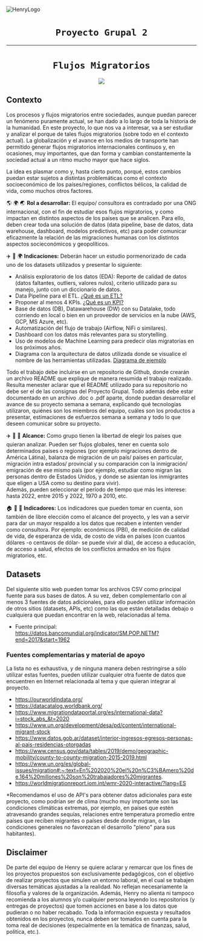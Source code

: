 ![HenryLogo](https://d31uz8lwfmyn8g.cloudfront.net/Assets/logo-henry-white-lg.png)

# <h1 align="center">**`Proyecto Grupal 2`**

- - -

# <h1 align="center">**`Flujos Migratorios`**

<p align="center">
<img src="https://www.flippers.es/wp-content/uploads/2014/03/Flujos-migratorios-internacionales.jpg"   
>
</p>

## **Contexto**
Los procesos y flujos migratorios entre sociedades, aunque puedan parecer un fenómeno puramente actual, se han dado a lo largo de toda la historia de la humanidad. En este proyecto, lo que nos va a interesar, va a ser estudiar y analizar el porque de tales flujos migratorios (sobre todo en el contexto actual). La globalización y el avance en los medios de transporte han permitido generar flujos migratorios internacionales continuos y, en ocasiones, muy importantes, que dan forma y cambian constantemente la sociedad actual a un ritmo mucho mayor que hace siglos.    
     
   
La idea es plasmar como y, hasta cierto punto, porqué, estos cambios puedan estar sujetos a distintas problemáticas como el contexto socioeconómico de los países/regiones, conflictos bélicos, la calidad de vida, como muchos otros factores.
   


:earth_americas: 	:earth_africa: :earth_asia: **Rol a desarrollar:** El equipo/ consultora es contradado por una ONG internacional, con el fin de estudiar esos flujos migratorios, y como impactan en distintos aspectos de los países que se analicen. Para ello, deben crear toda una solución de datos (data pipeline, base de datos, data warehouse, dashboard, modelos predictivos, etc) para poder comunicar eficazmente la relación de las migraciones humanas con los distintos aspectos socieconómicos y geopolíticos.  

:airplane: :ship: :earth_africa: **Indicaciones:**
Deberán hacer un estudio pormenorizado de cada uno de los datasets utilizados y presentar lo siguiente:

- Análisis exploratorio de los datos (EDA): Reporte de calidad de datos (datos faltantes, outliers, valores nulos), criterio utilizado para su manejo, junto con un diccionario de datos.
- Data Pipeline para el ETL. [¿Qué es un ETL?](https://learn.microsoft.com/es-es/azure/architecture/data-guide/relational-data/etl)
- Proponer al menos 4 KPIs. [¿Qué es un KPI?](https://asana.com/es/resources/key-performance-indicator-kpi)
- Base de datos (DB), Datawarehouse (DW) con su Datalake, todo corriendo en local o bien en un proveedor de servicios en la nube (AWS, GCP, MS Azure, etc).
- Automatización del flujo de trabajo (Airflow, NiFi o similares). 
- Dashboard con los datos más relevantes para su storytelling.
- Uso de modelos de Machine Learning para predecir olas migratorias en los próximos años.
- Diagrama con la arquitectura de datos utilizada donde se visualice el nombre de las herramientas utilizadas. [Diagrama de ejemplo](https://learn.microsoft.com/en-us/azure/architecture/solution-ideas/articles/azure-databricks-modern-analytics-architecture)

Todo el trabajo debe incluirse en un repositorio de Github, donde crearán un archivo README que explique de manera resumida el trabajo realizado. Resulta menester aclarar que el README utilizado para su repositorio no debe ser el de las consignas del Proyecto Grupal. Todo además debe estar documentado en un archivo .doc o .pdf aparte, donde puedan desarrollar el avance de su proyecto semana a semana, explicando qué tecnologías utilizaron, quiénes son los miembros del equipo, cuáles son los productos a presentar, estimaciones de esfuerzos semana a semana y todo lo que deseen comunicar sobre su proyecto.


:airplane: :ship: :tram: **Alcance:** Como grupo tienen la libertad de elegir los países que quieran analizar. Pueden ser flujos globales, tener en cuenta solo determinados países o regiones (por ejemplo migraciones dentro de América Látina), balanza de migración de un país/ países en particular, migración intra estados/ provincial y su comparación con la inmigración/ emigración de ese mismo país (por ejemplo, estudiar como migran las personas dentro de Estados Unidos, y donde se asientan los inmigrantes que eligen a USA como su destino para vivir).   
Además, pueden seleccionar el período de tiempo que más les interese: hasta 2022, entre 2015 y 2022, 1970 a 2010, etc.
       
:house: :house_with_garden: :school: **Indicadores:** Los indicadores que pueden tomar en cuenta, son también de libre elección como el alcance del proyecto, y les van a servir para dar un mayor respaldo a los datos que recaben e intenten vender como consultora. Por ejemplo: económicos (PBI), de medición de calidad de vida, de esperanza de vida, de costo de vida en países (con cuantos dólares -o centavos de dólar- se puede vivir al día), de acceso a educación, de acceso a salud, efectos de los conflictos armados en los flujos migratorios, etc.



## **Datasets**
Del siguiente sitio web pueden tomar los archivos CSV como principal fuente para sus bases de datos. A su vez, deben complementarlo con al menos 3 fuentes de datos adicionales, para ello pueden utilizar información de otros sitios (datasets, APIs, etc) como las que están detalladas debajo o cualquiera que puedan encontrar en la web, relacionadas al tema. 
- Fuente principal: https://datos.bancomundial.org/indicator/SM.POP.NETM?end=2017&start=1962

### **Fuentes complementarias y material de apoyo**
La lista no es exhaustiva, y de ninguna manera deben restringirse a sólo utilizar estas fuentes, pueden utilizar cualquier otra fuente de datos que encuentren en Internet relacionada al tema y que quieran integrar al proyecto.

- https://ourworldindata.org/
- https://datacatalog.worldbank.org/
- https://www.migrationdataportal.org/es/international-data?i=stock_abs_&t=2020
- https://www.un.org/development/desa/pd/content/international-migrant-stock
- https://www.datos.gob.ar/dataset/interior-ingresos-egresos-personas-al-pais-residencias-otorgadas
- https://www.census.gov/data/tables/2019/demo/geographic-mobility/county-to-county-migration-2015-2019.html
- https://www.un.org/es/global-issues/migration#:~:text=En%202020%20el%20n%C3%BAmero%20de,164%20millones%20son%20trabajadores%20migrantes.
- https://worldmigrationreport.iom.int/wmr-2020-interactive/?lang=ES
   
*Recomendamos el uso de API's para obtener datos adicionales para este proyecto, como podrían ser de clima (mucho muy importante son las condiciones climáticas extremas, por ejemplo, en países que estén atravesando grandes sequías, relaciones entre temperatura promedio entre países que reciben migrantes o países desde donde migran, o las condiciones generales no favorezcan el desarrollo "pleno" para sus habitantes).  


## Disclaimer  
De parte del equipo de Henry se quiere aclarar y remarcar que los fines de los proyectos propuestos son exclusivamente pedagógicos, con el objetivo de realizar proyectos que simulen un entorno laboral, en el cual se trabajen diversas temáticas ajustadas a la realidad.
 No reflejan necesariamente la filosofía y valores de la organización. Además, Henry no alienta ni tampoco recomienda a los alumnos y/o cualquier persona leyendo los repositorios (y entregas de proyectos) que tomen acciones en base a los datos que pudieran o no haber recabado. Toda la información expuesta y resultados obtenidos en los proyectos, nunca deben ser tomados en cuenta para la toma real de decisiones (especialmente en la temática de finanzas, salud, política, etc.).

